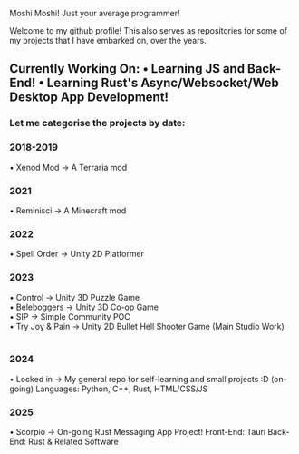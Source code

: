 Moshi Moshi! Just your average programmer!

Welcome to my github profile! This also serves as repositories for some of my projects that I have embarked on, over the years.

<h2>
Currently Working On: 
• Learning JS and Back-End!
• Learning Rust's Async/Websocket/Web Desktop App Development!
</h2>
<h3>
Let me categorise the projects by date:
</h3>
<h3> 2018-2019 <br /> </h3>
• Xenod Mod -> A Terraria mod
<br />
<h3>2021 <br />  </h3>
• Reminisci -> A Minecraft mod
<br />
<h3>2022 <br /> </h3>
• Spell Order -> Unity 2D Platformer 
<br />
<h3>2023 <br /> </h3>
• Control -> Unity 3D Puzzle Game <br />
• Beleboggers -> Unity 3D Co-op Game <br />
• SIP -> Simple Community POC <br />
• Try Joy & Pain -> Unity 2D Bullet Hell Shooter Game (Main Studio Work) <br />
<br />
<h3>2024 <br /> </h3>
• Locked in -> My general repo for self-learning and small projects :D (on-going)
Languages: Python, C++, Rust, HTML/CSS/JS
<br />
<h3>2025 <br />  </h3>
• Scorpio -> On-going Rust Messaging App Project!
Front-End: Tauri
Back-End: Rust & Related Software
